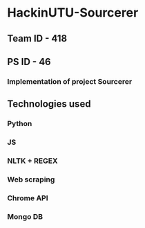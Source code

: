 # HackinUTU-Sourcerer

## Team ID - 418
## PS ID - 46
### Implementation of project Sourcerer


## Technologies used 
### Python
### JS
### NLTK + REGEX
### Web scraping
### Chrome API
### Mongo DB
